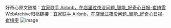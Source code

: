 好奇心原文链接：[宜家联手 Airbnb，在店里过夜没问题_智能_好奇心日报-崔绮雯](https://www.qdaily.com/articles/1992.html)
WebArchive归档链接：[宜家联手 Airbnb，在店里过夜没问题_智能_好奇心日报-崔绮雯](http://web.archive.org/web/20190623150135/https://www.qdaily.com/articles/1992.html)
![image](http://ww3.sinaimg.cn/large/007d5XDply1g3vbt4vn93j30u02kt7pq)